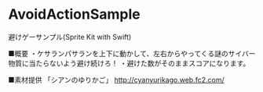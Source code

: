 # AvoidActionSample
避けゲーサンプル(Sprite Kit with Swift)

■概要
・ケサランパサランを上下に動かして、左右からやってくる謎のサイバー物質に当たらないよう避け続けろ！
・避けた数がそのままスコアになります。

■素材提供
「シアンのゆりかご」
http://cyanyurikago.web.fc2.com/
